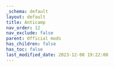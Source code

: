 ```yaml
---
_schema: default
layout: default
title: Anticamp
nav_order: 12
nav_exclude: false
parent: Official mods
has_children: false
has_toc: false
last_modified_date: 2023-12-08 19:22:08
---
```

